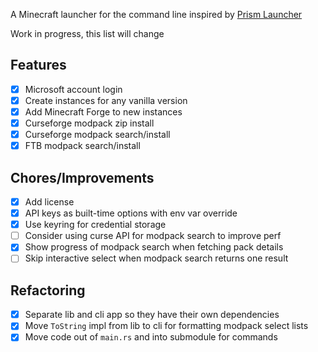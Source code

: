 A Minecraft launcher for the command line inspired by [Prism Launcher](https://prismlauncher.org/)

Work in progress, this list will change

## Features

- [x] Microsoft account login
- [x] Create instances for any vanilla version
- [x] Add Minecraft Forge to new instances
- [x] Curseforge modpack zip install
- [x] Curseforge modpack search/install
- [x] FTB modpack search/install

## Chores/Improvements

- [x] Add license
- [x] API keys as built-time options with env var override
- [x] Use keyring for credential storage
- [ ] Consider using curse API for modpack search to improve perf
- [x] Show progress of modpack search when fetching pack details
- [ ] Skip interactive select when modpack search returns one result

## Refactoring

- [x] Separate lib and cli app so they have their own dependencies
- [x] Move `ToString` impl from lib to cli for formatting modpack select lists
- [x] Move code out of `main.rs` and into submodule for commands
